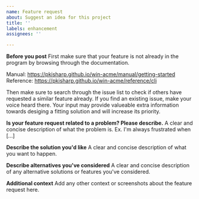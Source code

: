 ```yaml
---
name: Feature request
about: Suggest an idea for this project
title: ''
labels: enhancement
assignees: ''

---
```


**Before you post**
First make sure that your feature is not already in the program by browsing through the documentation.

Manual: https://pkisharp.github.io/win-acme/manual/getting-started 
Reference: https://pkisharp.github.io/win-acme/reference/cli

Then make sure to search through the issue list to check if others have requested a similar feature already. If you find an existing issue, make your voice heard there. Your input may provide valueable extra information towards desiging a fitting solution and will increase its priority.

**Is your feature request related to a problem? Please describe.**
A clear and concise description of what the problem is. Ex. I'm always frustrated when [...]

**Describe the solution you'd like**
A clear and concise description of what you want to happen.

**Describe alternatives you've considered**
A clear and concise description of any alternative solutions or features you've considered.

**Additional context**
Add any other context or screenshots about the feature request here.
